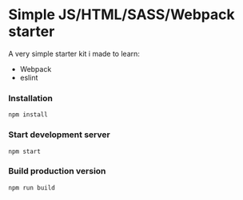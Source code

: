 # Simple JS/HTML/SASS/Webpack starter

A very simple starter kit i made to learn:
* Webpack
* eslint

### Installation

```
npm install
```

### Start development server

```
npm start
```

### Build production version

```
npm run build
```
